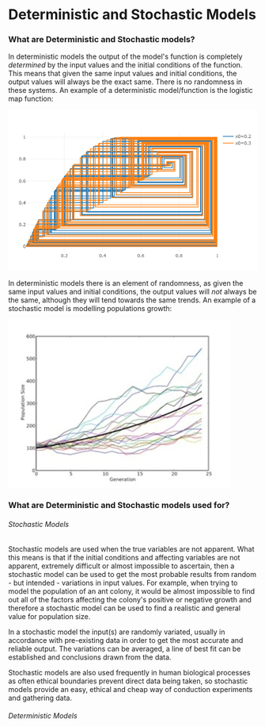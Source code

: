# Deterministic and Stochastic Models

### What are Deterministic and Stochastic models?

In deterministic models the output of the model's function is completely *determined* by the input values and the initial conditions of the function. This means that given the same input values and initial conditions, the output values will always be the exact same. There is no randomness in these systems. An example of a deterministic model/function is the logistic map function:

![Deterministic Function](../images/double_lines.png)

In deterministic models there is an element of randomness, as given the same input values and initial conditions, the output values will *not* always be the same, although they will tend towards the same trends. An example of a stochastic model is modelling populations growth:

![Stochastic Example](../images/populationexample.jpg)


### What are Deterministic and Stochastic models used for?

###### Stochastic Models

Stochastic models are used when the true variables are not apparent. What this means is that if the initial conditions and affecting variables are not apparent, extremely difficult or almost impossible to ascertain, then a stochastic model can be used to get the most probable results from random - but intended - variations in input values. For example, when trying to model the population of an ant colony, it would be almost impossible to find out all of the factors affecting the colony's positive or negative growth and therefore a stochastic model can be used to find a realistic and general value for population size.

In a stochastic model the input(s) are randomly variated, usually in accordance with pre-existing data in order to get the most accurate and reliable output. The variations can be averaged, a line of best fit can be established and conclusions drawn from the data. 

Stochastic models are also used frequently in human biological processes as often ethical boundaries prevent direct data being taken, so stochastic models provide an easy, ethical and cheap way of conduction experiments and gathering data.

###### Deterministic Models
